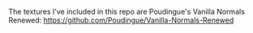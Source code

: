 The textures I've included in this repo are Poudingue's Vanilla Normals Renewed: https://github.com/Poudingue/Vanilla-Normals-Renewed
